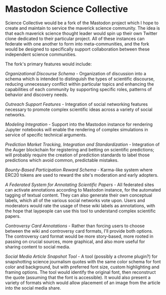 # Mastodon Science Collective

Science Collective would be a fork of the Mastodon project which I hope to create and maintain to service the maverick science community.  The idea is that each maverick science thought leader would spin up their own Twitter clone dedicated to their particular project.  All of these instances can federate with one another to form into meta-communities, and the fork would be designed to specifically support collaboration between these independent science communities.

The fork's primary features would include:

*Organizational Discourse Schema* - Organization of discussion into a schema which is intended to distinguish the types of scientific discourse, reducing unnecessary conflict within particular topics and enhancing the capabilities of each community by supporting specific roles, patterns of behavior and discovery needs.

*Outreach Support Features* - Integration of social networking features necessary to promote complex scientific ideas across a variety of social networks.

*Modeling Integration* - Support into the Mastodon instance for rendering Jupyter notebooks will enable the rendering of complex simulations in service of specific technical arguments.

*Prediction Market Tracking, Integration and Standardization* - Integration of the Auger blockchain for registering and betting on scientific predictions; will probably require the creation of prediction standards to label those predictions which avoid common, predictable mistakes.

*Bounty-Based Participation Reward Schema* - Karma-like system where ERC20 tokens are used to reward the site's moderation and early adopters.

*A Federated System for Annotating Scientific Papers* - All federated sites can activate annotations according to Mastodon instance, for the automated tagging of textual content.  They can also generate their own conceptual labels, which all of the various social networks vote upon.  Users and moderators would rate the usage of these wiki labels as annotations, with the hope that laypeople can use this tool to understand complex scientific papers.

*Controversy Card Annotations* - Rather than forcing users to choose between the wiki and controversy card formats, I'll provide both options.  The controversy card format would be more story-based, more rooted in passing on crucial sources, more graphical, and also more useful for sharing content to social media.

*Social Media Article Snapshot Tool* - A tool (possibly a chrome plugin?) for snapshotting science journalism quotes with the same color schema for font color and background, but with preferred font size, custom highlighting and framing options.  The tool would identify the original font, then reconstruct the quote (assuming that the font is accessible).  It would also present a variety of formats which would allow placement of an image from the article into the social media share.